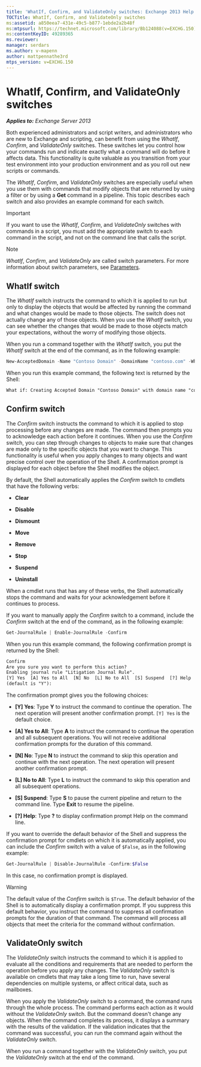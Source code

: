 ```yaml
---
title: 'WhatIf, Confirm, and ValidateOnly switches: Exchange 2013 Help'
TOCTitle: WhatIf, Confirm, and ValidateOnly switches
ms:assetid: a850eea7-431e-49c5-b877-1ebde2a2b48f
ms:mtpsurl: https://technet.microsoft.com/library/Bb124088(v=EXCHG.150)
ms:contentKeyID: 49289365
ms.reviewer: 
manager: serdars
ms.author: v-mapenn
author: mattpennathe3rd
mtps_version: v=EXCHG.150
---
```


# WhatIf, Confirm, and ValidateOnly switches

_**Applies to:** Exchange Server 2013_

Both experienced administrators and script writers, and administrators who are new to Exchange and scripting, can benefit from using the *WhatIf*, *Confirm*, and *ValidateOnly* switches. These switches let you control how your commands run and indicate exactly what a command will do before it affects data. This functionality is quite valuable as you transition from your test environment into your production environment and as you roll out new scripts or commands.

The *WhatIf*, *Confirm*, and *ValidateOnly* switches are especially useful when you use them with commands that modify objects that are returned by using a filter or by using a **Get** command in a pipeline. This topic describes each switch and also provides an example command for each switch.

> [!IMPORTANT]
> If you want to use the <EM>WhatIf</EM>, <EM>Confirm</EM>, and <EM>ValidateOnly</EM> switches with commands in a script, you must add the appropriate switch to each command in the script, and not on the command line that calls the script.

> [!NOTE]
> <EM>WhatIf</EM>, <EM>Confirm</EM>, and <EM>ValidateOnly</EM> are called switch parameters. For more information about switch parameters, see <A href="https://technet.microsoft.com/library/bb124388(v=exchg.150)">Parameters</A>.

## WhatIf switch

The *WhatIf* switch instructs the command to which it is applied to run but only to display the objects that would be affected by running the command and what changes would be made to those objects. The switch does not actually change any of those objects. When you use the *WhatIf* switch, you can see whether the changes that would be made to those objects match your expectations, without the worry of modifying those objects.

When you run a command together with the *WhatIf* switch, you put the *WhatIf* switch at the end of the command, as in the following example:

```powershell
New-AcceptedDomain -Name "Contoso Domain" -DomainName "contoso.com" -WhatIf
```

When you run this example command, the following text is returned by the Shell:

```txt
What if: Creating Accepted Domain "Contoso Domain" with domain name "contoso.com".
```

## Confirm switch

The *Confirm* switch instructs the command to which it is applied to stop processing before any changes are made. The command then prompts you to acknowledge each action before it continues. When you use the *Confirm* switch, you can step through changes to objects to make sure that changes are made only to the specific objects that you want to change. This functionality is useful when you apply changes to many objects and want precise control over the operation of the Shell. A confirmation prompt is displayed for each object before the Shell modifies the object.

By default, the Shell automatically applies the *Confirm* switch to cmdlets that have the following verbs:

- **Clear**

- **Disable**

- **Dismount**

- **Move**

- **Remove**

- **Stop**

- **Suspend**

- **Uninstall**

When a cmdlet runs that has any of these verbs, the Shell automatically stops the command and waits for your acknowledgement before it continues to process.

If you want to manually apply the *Confirm* switch to a command, include the *Confirm* switch at the end of the command, as in the following example:

```powershell
Get-JournalRule | Enable-JournalRule -Confirm
```

When you run this example command, the following confirmation prompt is returned by the Shell:

```txt
Confirm
Are you sure you want to perform this action?
Enabling journal rule "Litigation Journal Rule".
[Y] Yes  [A] Yes to All  [N] No  [L] No to All  [S] Suspend  [?] Help
(default is "Y"):
```

The confirmation prompt gives you the following choices:

- **\[Y\] Yes**: Type **Y** to instruct the command to continue the operation. The next operation will present another confirmation prompt. `[Y] Yes` is the default choice.

- **\[A\] Yes to All**: Type **A** to instruct the command to continue the operation and all subsequent operations. You will not receive additional confirmation prompts for the duration of this command.

- **\[N\] No**: Type **N** to instruct the command to skip this operation and continue with the next operation. The next operation will present another confirmation prompt.

- **\[L\] No to All**: Type **L** to instruct the command to skip this operation and all subsequent operations.

- **\[S\] Suspend**: Type **S** to pause the current pipeline and return to the command line. Type **Exit** to resume the pipeline.

- **\[?\] Help**: Type **?** to display confirmation prompt Help on the command line.

If you want to override the default behavior of the Shell and suppress the confirmation prompt for cmdlets on which it is automatically applied, you can include the *Confirm* switch with a value of `$False`, as in the following example:

```powershell
Get-JournalRule | Disable-JournalRule -Confirm:$False
```

In this case, no confirmation prompt is displayed.

> [!WARNING]
> The default value of the <EM>Confirm</EM> switch is <CODE>$True</CODE>. The default behavior of the Shell is to automatically display a confirmation prompt. If you suppress this default behavior, you instruct the command to suppress all confirmation prompts for the duration of that command. The command will process all objects that meet the criteria for the command without confirmation.

## ValidateOnly switch

The *ValidateOnly* switch instructs the command to which it is applied to evaluate all the conditions and requirements that are needed to perform the operation before you apply any changes. The *ValidateOnly* switch is available on cmdlets that may take a long time to run, have several dependencies on multiple systems, or affect critical data, such as mailboxes.

When you apply the *ValidateOnly* switch to a command, the command runs through the whole process. The command performs each action as it would without the *ValidateOnly* switch. But the command doesn't change any objects. When the command completes its process, it displays a summary with the results of the validation. If the validation indicates that the command was successful, you can run the command again without the *ValidateOnly* switch.

When you run a command together with the *ValidateOnly* switch, you put the *ValidateOnly* switch at the end of the command.
